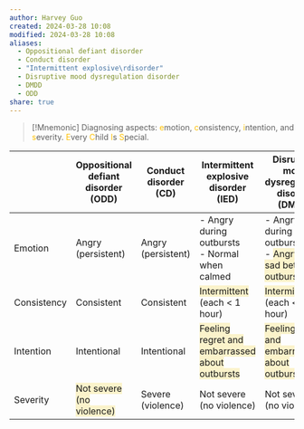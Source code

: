 ```yaml
---
author: Harvey Guo
created: 2024-03-28 10:08
modified: 2024-03-28 10:08
aliases:
  - Oppositional defiant disorder
  - Conduct disorder
  - "Intermittent explosive\rdisorder"
  - Disruptive mood dysregulation disorder
  - DMDD
  - ODD
share: true
---
```

>[!Mnemonic] 
>Diagnosing aspects: <font color="#ffc000">e</font>motion, <font color="#ffc000">c</font>onsistency, <font color="#ffc000">i</font>ntention, and <font color="#ffc000">s</font>everity.
><font color="#ffc000">E</font>very <font color="#ffc000">C</font>hild <font color="#ffc000">I</font>s <font color="#ffc000">S</font>pecial.


|             | Oppositional defiant disorder (ODD)                                             | Conduct disorder (CD) | Intermittent explosive<br>disorder (IED)                                                              | Disruptive mood dysregulation disorder (DMDD)                                                                       |
| ----------- | ------------------------------------------------------------------------------- | --------------------- | ----------------------------------------------------------------------------------------------------- | ------------------------------------------------------------------------------------------------------------------- |
| Emotion     | Angry (persistent)                                                              | Angry (persistent)    | - Angry during outbursts<br>- Normal when calmed                                                      | - Angry during outbursts<br>- <span style="background:rgba(240, 200, 0, 0.2)">Angry or sad between outbursts</span> |
| Consistency | Consistent                                                                      | Consistent            | <span style="background:rgba(240, 200, 0, 0.2)">Intermittent</span> (each < 1 hour)                   | <span style="background:rgba(240, 200, 0, 0.2)">Intermittent</span> (each < 1 hour)                                 |
| Intention   | Intentional                                                                     | Intentional           | <span style="background:rgba(240, 200, 0, 0.2)">Feeling regret and embarrassed about outbursts</span> | <span style="background:rgba(240, 200, 0, 0.2)">Feeling regret and embarrassed about outbursts</span>               |
| Severity    | <span style="background:rgba(240, 200, 0, 0.2)">Not severe (no violence)</span> | Severe (violence)     | Not severe (no violence)                                                                              | Not severe (no violence)                                                                                            |
